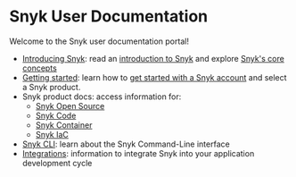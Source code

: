 # Snyk User Documentation

Welcome to the Snyk user documentation portal!

* [Introducing Snyk](introducing-snyk/): read an [introduction to Snyk](introducing-snyk/introduction-to-snyk/) and explore [Snyk's core concepts](introducing-snyk/snyks-core-concepts/)
* [Getting started](getting-started/): learn how to [get started with a Snyk account](getting-started/getting-started-snyk-products/) and select a Snyk product.
* Snyk product docs: access information for:
  * [Snyk Open Source](snyk-open-source/)
  * [Snyk Code](snyk-code/)
  * [Snyk Container](snyk-container/)
  * [Snyk IaC](snyk-infrastructure-as-code/)
* [Snyk CLI](snyk-cli/): learn about the Snyk Command-Line interface 
* [Integrations](integrations/): information to integrate Snyk into your application development cycle




